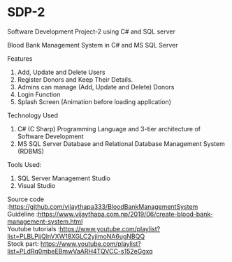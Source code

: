 # SDP-2
Software Development Project-2 using C# and SQL server

Blood Bank Management System in C# and MS SQL Server

Features
1. Add, Update and Delete Users
2. Register Donors and Keep Their Details.
3. Admins can manage (Add, Update and Delete) Donors
4. Login Function
5. Splash Screen (Animation before loading application)


Technology Used
1. C# (C Sharp) Programming Language and 3-tier architecture of Software Development
2. MS SQL Server Database and Relational Database Management System (RDBMS)


Tools Used: 
1. SQL Server Management Studio
2. Visual Studio

Source code        :https://github.com/vijaythapa333/BloodBankManagementSystem <br>
Guideline          :https://www.vijaythapa.com.np/2019/06/create-blood-bank-management-system.html  <br>
Youtube tutorials  :https://www.youtube.com/playlist?list=PLBLPjjQlnVXW18XGLC2yjimoNA6ugNBQQ  <br> 
Stock part: https://www.youtube.com/playlist?list=PLdRq0mbeEBmwVaARH4TQVCC-s152eGgxq
